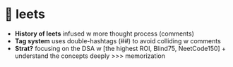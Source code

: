 # 💭 leets
- **History of leets** infused w more thought process (comments)
- **Tag system** uses double-hashtags (##) to avoid colliding w comments
- **Strat?** focusing on the DSA w [the highest ROI, Blind75, NeetCode150] + understand the concepts deeply >>> memorization